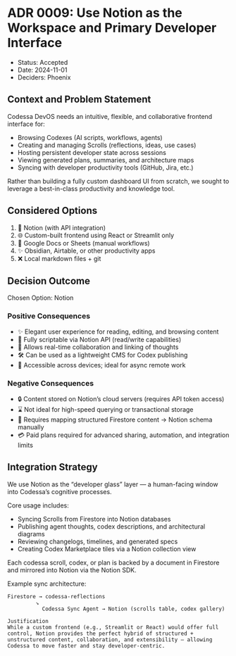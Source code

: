 # ADR 0009: Use Notion as the Workspace and Primary Developer Interface

- Status: Accepted
- Date: 2024-11-01
- Deciders: Phoenix

## Context and Problem Statement

Codessa DevOS needs an intuitive, flexible, and collaborative frontend interface for:

- Browsing Codexes (AI scripts, workflows, agents)
- Creating and managing Scrolls (reflections, ideas, use cases)
- Hosting persistent developer state across sessions
- Viewing generated plans, summaries, and architecture maps
- Syncing with developer productivity tools (GitHub, Jira, etc.)

Rather than building a fully custom dashboard UI from scratch, we sought to leverage a best-in-class productivity and knowledge tool.

## Considered Options

1. 🧠 Notion (with API integration)
2. 🌐 Custom-built frontend using React or Streamlit only
3. 🧾 Google Docs or Sheets (manual workflows)
4. ✨ Obsidian, Airtable, or other productivity apps
5. ❌ Local markdown files + git

## Decision Outcome

Chosen Option: Notion

### Positive Consequences

- ✨ Elegant user experience for reading, editing, and browsing content
- 🧩 Fully scriptable via Notion API (read/write capabilities)
- 💼 Allows real-time collaboration and linking of thoughts
- 🛠️ Can be used as a lightweight CMS for Codex publishing
- 📱 Accessible across devices; ideal for async remote work

### Negative Consequences

- 🔒 Content stored on Notion’s cloud servers (requires API token access)
- ⌛️ Not ideal for high-speed querying or transactional storage
- 🧰 Requires mapping structured Firestore content → Notion schema manually
- 💳 Paid plans required for advanced sharing, automation, and integration limits

## Integration Strategy

We use Notion as the “developer glass” layer — a human-facing window into Codessa’s cognitive processes.

Core usage includes:

- Syncing Scrolls from Firestore into Notion databases
- Publishing agent thoughts, codex descriptions, and architectural diagrams
- Reviewing changelogs, timelines, and generated specs
- Creating Codex Marketplace tiles via a Notion collection view

Each codessa scroll, codex, or plan is backed by a document in Firestore and mirrored into Notion via the Notion SDK.

Example sync architecture:

```text
Firestore → codessa-reflections
         ↘
           Codessa Sync Agent → Notion (scrolls table, codex gallery)

Justification
While a custom frontend (e.g., Streamlit or React) would offer full control, Notion provides the perfect hybrid of structured + unstructured content, collaboration, and extensibility — allowing Codessa to move faster and stay developer-centric.
